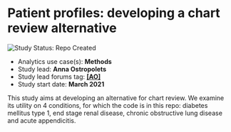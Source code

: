 Patient profiles: developing a chart review alternative
=============

<img src="https://img.shields.io/badge/Study%20Status-Repo%20Created-lightgray.svg" alt="Study Status: Repo Created">

- Analytics use case(s): **Methods**
- Study lead: **Anna Ostropolets**
- Study lead forums tag: **[[AO]](https://forums.ohdsi.org/u/aostropolets)**
- Study start date: **March 2021**

This study aims at developing an alternative for chart review. We examine its utility on 4 conditions, for which the code is in this repo: diabetes mellitus type 1, end stage renal disease, chronic obstructive lung disease and acute appendicitis.
